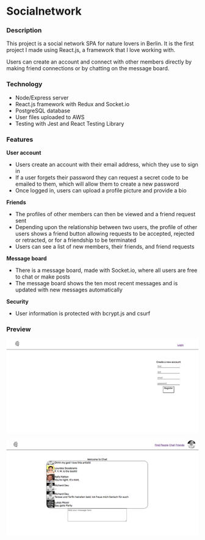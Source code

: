 # Socialnetwork

### Description

This project is a social network SPA for nature lovers in Berlin. It is the first project I made using React.js, a framework that I love working with.

Users can create an account and connect with other members directly by making friend connections or by chatting on the message board.

### Technology

* Node/Express server
* React.js framework with Redux and Socket.io
* PostgreSQL database
* User files uploaded to AWS
* Testing with Jest and React Testing Library

### Features

**User account**

* Users create an account with their email address, which they use to sign in
* If a user forgets their password they can request a secret code to be emailed to them, which will allow them to create a new password
* Once logged in, users can upload a profile picture and provide a bio

**Friends**

* The profiles of other members can then be viewed and a friend request sent
* Depending upon the relationship between two users, the profile of other users shows a friend button allowing requests to be accepted, rejected or retracted, or for a friendship to be terminated
* Users can see a list of new members, their friends, and friend requests

**Message board**

* There is a message board, made with Socket.io, where all users are free to chat or make posts
* The message board shows the ten most recent messages and is updated with new messages automatically

**Security**

* User information is protected with bcrypt.js and csurf

### Preview

![](sn_image1.png)

![](sn_image2.png)


